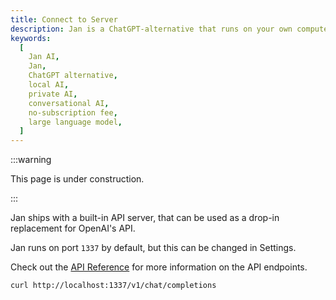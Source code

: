 ```yaml
---
title: Connect to Server
description: Jan is a ChatGPT-alternative that runs on your own computer, with a local API server.
keywords:
  [
    Jan AI,
    Jan,
    ChatGPT alternative,
    local AI,
    private AI,
    conversational AI,
    no-subscription fee,
    large language model,
  ]
---
```


:::warning

This page is under construction.

:::

Jan ships with a built-in API server, that can be used as a drop-in replacement for OpenAI's API.

Jan runs on port `1337` by default, but this can be changed in Settings.

Check out the [API Reference](/api-reference) for more information on the API endpoints.

```
curl http://localhost:1337/v1/chat/completions

```
